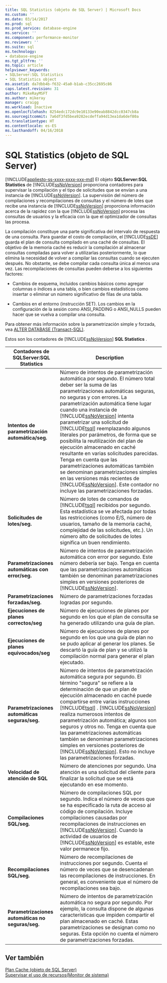 ```yaml
---
title: SQL Statistics (objeto de SQL Server) | Microsoft Docs
ms.custom: ''
ms.date: 03/14/2017
ms.prod: sql
ms.prod_service: database-engine
ms.service: ''
ms.component: performance-monitor
ms.reviewer: ''
ms.suite: sql
ms.technology:
- database-engine
ms.tgt_pltfrm: ''
ms.topic: article
helpviewer_keywords:
- SQLServer:SQL Statistics
- SQL Statistics object
ms.assetid: da7dbb4b-f632-45a0-b1ab-c35cc2695c86
caps.latest.revision: 31
author: MikeRayMSFT
ms.author: mikeray
manager: craigg
ms.workload: Inactive
ms.openlocfilehash: 8254edc172dc9e10133e90eab8842dcc0347cb8a
ms.sourcegitcommit: 7a6df3fd5bea9282ecdeffa94d13ea1da6def80a
ms.translationtype: HT
ms.contentlocale: es-ES
ms.lasthandoff: 04/16/2018
---
```

# <a name="sql-server-sql-statistics-object"></a>SQL Statistics (objeto de SQL Server)
[!INCLUDE[appliesto-ss-xxxx-xxxx-xxx-md](../../includes/appliesto-ss-xxxx-xxxx-xxx-md.md)]
  El objeto **SQLServer:SQL Statistics** de [!INCLUDE[ssNoVersion](../../includes/ssnoversion-md.md)] proporciona contadores para supervisar la compilación y el tipo de solicitudes que se envían a una instancia de [!INCLUDE[ssNoVersion](../../includes/ssnoversion-md.md)]. La supervisión del número de compilaciones y recompilaciones de consultas y el número de lotes que recibe una instancia de [!INCLUDE[ssNoVersion](../../includes/ssnoversion-md.md)] proporciona información acerca de la rapidez con la que [!INCLUDE[ssNoVersion](../../includes/ssnoversion-md.md)] procesa las consultas de usuarios y la eficacia con la que el optimizador de consultas las procesa.  
  
 La compilación constituye una parte significativa del intervalo de respuesta de una consulta. Para guardar el costo de compilación, el [!INCLUDE[ssDE](../../includes/ssde-md.md)] guarda el plan de consulta compilado en una caché de consultas. El objetivo de la memoria caché es reducir la compilación al almacenar consultas compiladas para volver a utilizarlas posteriormente, lo que elimina la necesidad de volver a compilar las consultas cuando se ejecuten después. No obstante, se debe compilar cada consulta única al menos una vez. Las recompilaciones de consultas pueden deberse a los siguientes factores:  
  
-   Cambios de esquema, incluidos cambios básicos como agregar columnas o índices a una tabla, o bien cambios estadísticos como insertar o eliminar un número significativo de filas de una tabla.  
  
-   Cambios en el entorno (instrucción SET). Los cambios en la configuración de la sesión como ANSI_PADDING o ANSI_NULLS pueden hacer que se vuelva a compilar una consulta.  
  
 Para obtener más información sobre la parametrización simple y forzada, vea [ALTER DATABASE &#40;Transact-SQL&#41;](../../t-sql/statements/alter-database-transact-sql.md).  
  
 Estos son los contadores de [!INCLUDE[ssNoVersion](../../includes/ssnoversion-md.md)] **SQL Statistics** .  
  
|Contadores de SQLServer:SQL Statistics|Description|  
|----------------------------------------|-----------------|  
|**Intentos de parametrización automática/seg.**|Número de intentos de parametrización automática por segundo. El número total deber ser la suma de las parametrizaciones automáticas seguras, no seguras y con errores. La parametrización automática tiene lugar cuando una instancia de [!INCLUDE[ssNoVersion](../../includes/ssnoversion-md.md)] intenta parametrizar una solicitud de [!INCLUDE[tsql](../../includes/tsql-md.md)] reemplazando algunos literales por parámetros, de forma que se posibilita la reutilización del plan de ejecución almacenado en caché resultante en varias solicitudes parecidas. Tenga en cuenta que las parametrizaciones automáticas también se denominan parametrizaciones simples en las versiones más recientes de [!INCLUDE[ssNoVersion](../../includes/ssnoversion-md.md)]. Este contador no incluye las parametrizaciones forzadas.|  
|**Solicitudes de lotes/seg.**|Número de lotes de comandos de [!INCLUDE[tsql](../../includes/tsql-md.md)] recibidos por segundo. Esta estadística se ve afectada por todas las restricciones (como E/S, número de usuarios, tamaño de la memoria caché, complejidad de las solicitudes, etc.). Un número alto de solicitudes de lotes significa un buen rendimiento.|  
|**Parametrizaciones automáticas con error/seg.**|Número de intentos de parametrización automática con error por segundo. Este número debería ser bajo. Tenga en cuenta que las parametrizaciones automáticas también se denominan parametrizaciones simples en versiones posteriores de [!INCLUDE[ssNoVersion](../../includes/ssnoversion-md.md)].|  
|**Parametrizaciones forzadas/seg.**|Número de parametrizaciones forzadas logradas por segundo.|  
|**Ejecuciones de planes correctos/seg**|Número de ejecuciones de planes por segundo en los que el plan de consulta se ha generado utilizando una guía de plan.|  
|**Ejecuciones de planes equivocados/seg**|Número de ejecuciones de planes por segundo en los que una guía de plan no se pudo aplicar al generar los planes. Se descartó la guía de plan y se utilizó la compilación normal para generar el plan ejecutado.|  
|**Parametrizaciones automáticas seguras/seg.**|Número de intentos de parametrización automática segura por segundo. El término "segura" se refiere a la determinación de que un plan de ejecución almacenado en caché puede compartirse entre varias instrucciones [!INCLUDE[tsql](../../includes/tsql-md.md)] . [!INCLUDE[ssNoVersion](../../includes/ssnoversion-md.md)] realiza numerosos intentos de parametrización automática; algunos son seguros y otros no. Tenga en cuenta que las parametrizaciones automáticas también se denominan parametrizaciones simples en versiones posteriores de [!INCLUDE[ssNoVersion](../../includes/ssnoversion-md.md)]. Esto no incluye las parametrizaciones forzadas.|  
|**Velocidad de atención de SQL**|Número de atenciones por segundo. Una atención es una solicitud del cliente para finalizar la solicitud que se está ejecutando en ese momento.|  
|**Compilaciones SQL/seg.**|Número de compilaciones SQL por segundo. Indica el número de veces que se ha especificado la ruta de acceso al código de compilación. Incluye compilaciones causadas por recompilaciones de instrucciones en [!INCLUDE[ssNoVersion](../../includes/ssnoversion-md.md)]. Cuando la actividad de usuarios de [!INCLUDE[ssNoVersion](../../includes/ssnoversion-md.md)] es estable, este valor permanece fijo.|  
|**Recompilaciones SQL/seg.**|Número de recompilaciones de instrucciones por segundo. Cuenta el número de veces que se desencadenan las recompilaciones de instrucciones. En general, es conveniente que el número de recompilaciones sea bajo.|  
|**Parametrizaciones automáticas no seguras/seg.**|Número de intentos de parametrización automática no segura por segundo. Por ejemplo, la consulta dispone de algunas características que impiden compartir el plan almacenado en caché. Estas parametrizaciones se designan como no seguras. Esta opción no cuenta el número de parametrizaciones forzadas.|  
  
## <a name="see-also"></a>Ver también  
 [Plan Cache (objeto de SQL Server)](../../relational-databases/performance-monitor/sql-server-plan-cache-object.md)   
 [Supervisar el uso de recursos&#40;Monitor de sistema&#41;](../../relational-databases/performance-monitor/monitor-resource-usage-system-monitor.md)  
  
  

